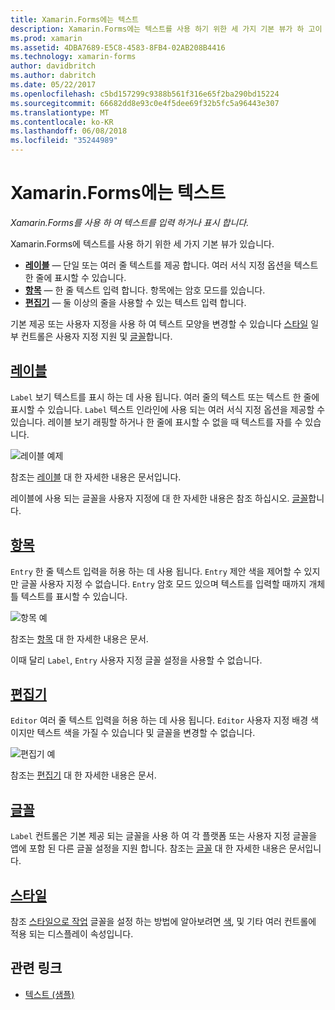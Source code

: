 ```yaml
---
title: Xamarin.Forms에는 텍스트
description: Xamarin.Forms에는 텍스트를 사용 하기 위한 세 가지 기본 뷰가 하 고이 문서에서는 입력 하 고 Xamarin.Forms는 응용 프로그램에서 텍스트를 표시할 사용 하는 방법에 설명 합니다.
ms.prod: xamarin
ms.assetid: 4DBA7689-E5C8-4583-8FB4-02AB208B4416
ms.technology: xamarin-forms
author: davidbritch
ms.author: dabritch
ms.date: 05/22/2017
ms.openlocfilehash: c5bd157299c9388b561f316e65f2ba290bd15224
ms.sourcegitcommit: 66682dd8e93c0e4f5dee69f32b5fc5a96443e307
ms.translationtype: MT
ms.contentlocale: ko-KR
ms.lasthandoff: 06/08/2018
ms.locfileid: "35244989"
---
```

# <a name="text-in-xamarinforms"></a>Xamarin.Forms에는 텍스트

_Xamarin.Forms를 사용 하 여 텍스트를 입력 하거나 표시 합니다._

Xamarin.Forms에 텍스트를 사용 하기 위한 세 가지 기본 뷰가 있습니다.

- **[레이블](#Label)**  &mdash; 단일 또는 여러 줄 텍스트를 제공 합니다. 여러 서식 지정 옵션을 텍스트 한 줄에 표시할 수 있습니다.
- **[항목](#Entry)**  &mdash; 한 줄 텍스트 입력 합니다. 항목에는 암호 모드를 있습니다.
- **[편집기](#Editor)**  &mdash; 둘 이상의 줄을 사용할 수 있는 텍스트 입력 합니다.

기본 제공 또는 사용자 지정을 사용 하 여 텍스트 모양을 변경할 수 있습니다 [스타일](#Styles) 일부 컨트롤은 사용자 지정 지원 및 [글꼴](#Fonts)합니다.

<a name="Label" />

## <a name="labellabelmd"></a>[레이블](label.md)

`Label` 보기 텍스트를 표시 하는 데 사용 됩니다. 여러 줄의 텍스트 또는 텍스트 한 줄에 표시할 수 있습니다. `Label` 텍스트 인라인에 사용 되는 여러 서식 지정 옵션을 제공할 수 있습니다. 레이블 보기 래핑할 하거나 한 줄에 표시할 수 없을 때 텍스트를 자를 수 있습니다.

![](images/label.png "레이블 예제")

참조는 [레이블](label.md) 대 한 자세한 내용은 문서입니다.

레이블에 사용 되는 글꼴을 사용자 지정에 대 한 자세한 내용은 참조 하십시오. [글꼴](fonts.md)합니다.

<a name="Entry" />

## <a name="entryentrymd"></a>[항목](entry.md)

`Entry` 한 줄 텍스트 입력을 허용 하는 데 사용 됩니다. `Entry` 제안 색을 제어할 수 있지만 글꼴 사용자 지정 수 없습니다. `Entry` 암호 모드 있으며 텍스트를 입력할 때까지 개체 틀 텍스트를 표시할 수 있습니다.

![](images/entry.png "항목 예")

참조는 [항목](entry.md) 대 한 자세한 내용은 문서.

이때 달리 `Label`, `Entry` 사용자 지정 글꼴 설정을 사용할 수 없습니다.

<a name="Editor" />

## <a name="editoreditormd"></a>[편집기](editor.md)

`Editor` 여러 줄 텍스트 입력을 허용 하는 데 사용 됩니다. `Editor` 사용자 지정 배경 색 이지만 텍스트 색을 가질 수 있습니다 및 글꼴을 변경할 수 없습니다.

![](images/editor.png "편집기 예")

참조는 [편집기](editor.md) 대 한 자세한 내용은 문서.

<a name="Fonts" />

## <a name="fontsfontsmd"></a>[글꼴](fonts.md)

`Label` 컨트롤은 기본 제공 되는 글꼴을 사용 하 여 각 플랫폼 또는 사용자 지정 글꼴을 앱에 포함 된 다른 글꼴 설정을 지원 합니다. 참조는 [글꼴](fonts.md) 대 한 자세한 내용은 문서입니다.

<a name="Styles" />

## <a name="stylesstylesmd"></a>[스타일](styles.md)

참조 [스타일으로 작업](~/xamarin-forms/user-interface/styles/index.md) 글꼴을 설정 하는 방법에 알아보려면 [색](~/xamarin-forms/user-interface/colors.md), 및 기타 여러 컨트롤에 적용 되는 디스플레이 속성입니다.



## <a name="related-links"></a>관련 링크

- [텍스트 (샘플)](https://developer.xamarin.com/samples/xamarin-forms/UserInterface/Text)
